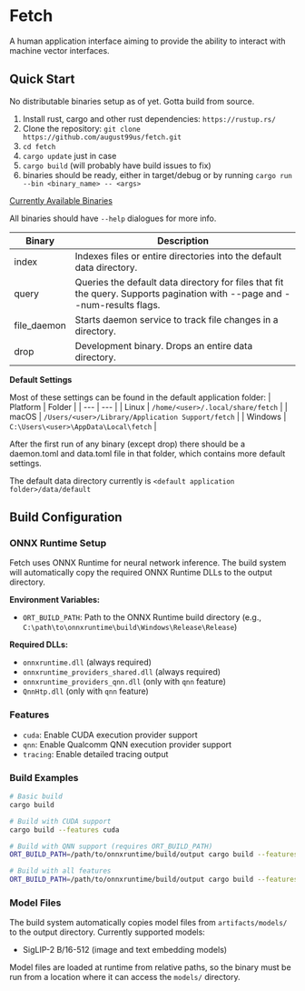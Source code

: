 # Fetch

A human application interface aiming to provide the ability to interact with machine vector interfaces.

## Quick Start

No distributable binaries setup as of yet. Gotta build from source.

1. Install rust, cargo and other rust dependencies: `https://rustup.rs/`
2. Clone the repository: `git clone https://github.com/august99us/fetch.git`
3. `cd fetch`
4. `cargo update` just in case
5. `cargo build` (will probably have build issues to fix)
6. binaries should be ready, either in target/debug or by running `cargo run --bin <binary_name> -- <args>`

<ins>Currently Available Binaries</ins>

All binaries should have `--help` dialogues for more info.

| Binary | Description |
| --- | --- |
| index | Indexes files or entire directories into the default data directory. |
| query | Queries the default data directory for files that fit the query. Supports pagination with --page and --num-results flags. |
| file_daemon | Starts daemon service to track file changes in a directory. |
| drop | Development binary. Drops an entire data directory. |

**Default Settings**

Most of these settings can be found in the default application folder:
| Platform | Folder |
| --- | --- |
| Linux | `/home/<user>/.local/share/fetch` |
| macOS | `/Users/<user>/Library/Application Support/fetch` |
| Windows | `C:\Users\<user>\AppData\Local\fetch` |

After the first run of any binary (except drop) there should be a daemon.toml and data.toml 
file in that folder, which contains more default settings.

The default data directory currently is `<default application folder>/data/default`

## Build Configuration

### ONNX Runtime Setup

Fetch uses ONNX Runtime for neural network inference. The build system will automatically copy the required ONNX Runtime DLLs to the output directory.

**Environment Variables:**

- `ORT_BUILD_PATH`: Path to the ONNX Runtime build directory (e.g., `C:\path\to\onnxruntime\build\Windows\Release\Release`)

**Required DLLs:**

- `onnxruntime.dll` (always required)
- `onnxruntime_providers_shared.dll` (always required)  
- `onnxruntime_providers_qnn.dll` (only with `qnn` feature)
- `QnnHtp.dll` (only with `qnn` feature)

### Features

- `cuda`: Enable CUDA execution provider support
- `qnn`: Enable Qualcomm QNN execution provider support  
- `tracing`: Enable detailed tracing output

### Build Examples

```bash
# Basic build
cargo build

# Build with CUDA support
cargo build --features cuda

# Build with QNN support (requires ORT_BUILD_PATH)
ORT_BUILD_PATH=/path/to/onnxruntime/build/output cargo build --features qnn

# Build with all features
ORT_BUILD_PATH=/path/to/onnxruntime/build/output cargo build --features cuda,qnn,tracing
```

### Model Files

The build system automatically copies model files from `artifacts/models/` to the output directory. Currently supported models:

- SigLIP-2 B/16-512 (image and text embedding models)

Model files are loaded at runtime from relative paths, so the binary must be run from a location where it can access the `models/` directory.